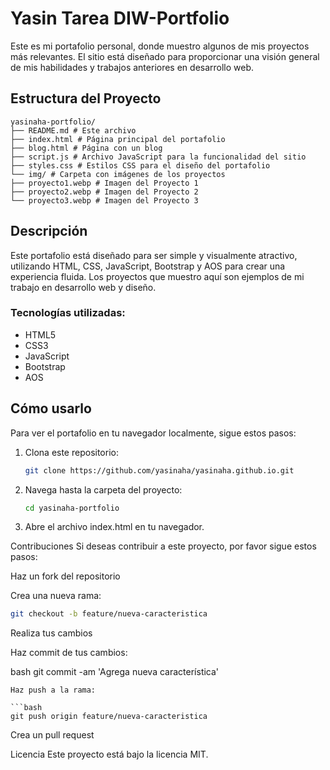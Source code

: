 # Yasin Tarea DIW-Portfolio

Este es mi portafolio personal, donde muestro algunos de mis proyectos más relevantes. El sitio está diseñado para proporcionar una visión general de mis habilidades y trabajos anteriores en desarrollo web.

## Estructura del Proyecto

```text
yasinaha-portfolio/
├── README.md # Este archivo
├── index.html # Página principal del portafolio
├── blog.html # Página con un blog
├── script.js # Archivo JavaScript para la funcionalidad del sitio
├── styles.css # Estilos CSS para el diseño del portafolio
└── img/ # Carpeta con imágenes de los proyectos
├── proyecto1.webp # Imagen del Proyecto 1
├── proyecto2.webp # Imagen del Proyecto 2
└── proyecto3.webp # Imagen del Proyecto 3
```

## Descripción

Este portafolio está diseñado para ser simple y visualmente atractivo, utilizando HTML, CSS, JavaScript, Bootstrap y AOS para crear una experiencia fluida. Los proyectos que muestro aquí son ejemplos de mi trabajo en desarrollo web y diseño.

### Tecnologías utilizadas:
- HTML5
- CSS3
- JavaScript
- Bootstrap
- AOS

## Cómo usarlo

Para ver el portafolio en tu navegador localmente, sigue estos pasos:

1. Clona este repositorio:
   ```bash
   git clone https://github.com/yasinaha/yasinaha.github.io.git
   ```
2. Navega hasta la carpeta del proyecto:
   ```bash
   cd yasinaha-portfolio
   ```  
3. Abre el archivo index.html en tu navegador.

Contribuciones
Si deseas contribuir a este proyecto, por favor sigue estos pasos:

Haz un fork del repositorio

Crea una nueva rama:

```bash
git checkout -b feature/nueva-caracteristica
```
Realiza tus cambios

Haz commit de tus cambios:

bash
git commit -am 'Agrega nueva característica'
```
Haz push a la rama:

```bash
git push origin feature/nueva-caracteristica
```
Crea un pull request

Licencia
Este proyecto está bajo la licencia MIT.
